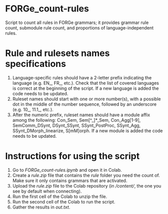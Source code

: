 # FORGe_count-rules

Script to count all rules in FORGe grammars; it provides grammar rule count, submodule rule count, and proportions of language-independent rules.

# Rule and rulesets names specifications
1. Language-specific rules should have a 2-letter prefix indicating the language (e.g. EN_, FR_, etc.). Check that the list of covered languages is correct at the beginning of the script. If a new language is added the code needs to be updated.
2. Ruleset names should start with one or more number(s), with a possible dot in the middle of the number sequence, followed by an underscore (e.g. 10_, 11.1_, etc.).
3. After the numeric prefix, ruleset names should have a module affix among the following: Con_Sem, Sem[^_]*_Sem, Con_Agg[1-9], SemComm_DSynt, DSynt_SSynt, SSynt_PostProc, SSynt_Agg, SSynt_DMorph_linearize, S[mM]orph. If a new module is added the code needs to be updated.

# Instructions for using the script
1. Go to *FORGe_count-rules.ipynb* and open it in Colab.
2. Create a *rule.zip* file that contains the *rule* folder you need the count of. Make sure it only contains grammars that are activated.
3. Upload the *rule.zip* file to the Colab repository (in */content/*, the one you see by default when connecting).
4. Run the first cell of the Colab to unzip the file.
5. Run the second cell of the Colab to run the script.
6. Gather the results in *out.txt*.
